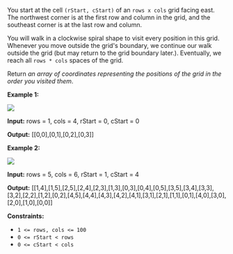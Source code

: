 You start at the cell `(rStart, cStart)` of an `rows x cols` grid facing east. The northwest corner is at the first row and column in the grid, and the southeast corner is at the last row and column.

You will walk in a clockwise spiral shape to visit every position in this grid. Whenever you move outside the grid's boundary, we continue our walk outside the grid (but may return to the grid boundary later.). Eventually, we reach all `rows * cols` spaces of the grid.

Return _an array of coordinates representing the positions of the grid in the order you visited them_.

**Example 1:**

![](https://s3-lc-upload.s3.amazonaws.com/uploads/2018/08/24/example_1.png)


<strong>Input:</strong> rows = 1, cols = 4, rStart = 0, cStart = 0

<strong>Output:</strong> [[0,0],[0,1],[0,2],[0,3]]


**Example 2:**

![](https://s3-lc-upload.s3.amazonaws.com/uploads/2018/08/24/example_2.png)


<strong>Input:</strong> rows = 5, cols = 6, rStart = 1, cStart = 4

<strong>Output:</strong> [[1,4],[1,5],[2,5],[2,4],[2,3],[1,3],[0,3],[0,4],[0,5],[3,5],[3,4],[3,3],[3,2],[2,2],[1,2],[0,2],[4,5],[4,4],[4,3],[4,2],[4,1],[3,1],[2,1],[1,1],[0,1],[4,0],[3,0],[2,0],[1,0],[0,0]]


**Constraints:**

-   `1 <= rows, cols <= 100`
-   `0 <= rStart < rows`
-   `0 <= cStart < cols`
